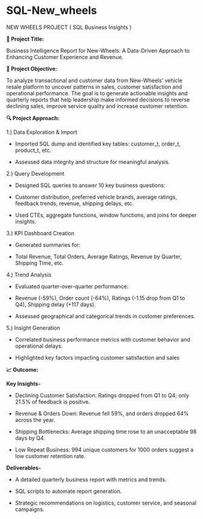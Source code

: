 # SQL-New_wheels
NEW WHEELS PROJECT ( SQL Business Insights )

**📌 Project Title:**

Business Intelligence Report for New-Wheels: A Data-Driven Approach to Enhancing Customer Experience and Revenue.

**🎯 Project Objective:**

To analyze transactional and customer data from New-Wheels’ vehicle resale platform to uncover patterns in sales, customer satisfaction and operational performance. The goal is to generate actionable insights and quarterly reports that help leadership make informed decisions to reverse declining sales, improve service quality and increase customer retention.

**🔍 Project Approach:**

1.) Data Exploration & Import

 - Imported SQL dump and identified key tables: customer_t, order_t, product_t, etc.

 - Assessed data integrity and structure for meaningful analysis.

2.) Query Development

 - Designed SQL queries to answer 10 key business questions:

 - Customer distribution, preferred vehicle brands, average ratings, feedback trends, revenue, shipping delays, etc.

 - Used CTEs, aggregate functions, window functions, and joins for deeper insights.

3.) KPI Dashboard Creation

 - Generated summaries for:

 - Total Revenue, Total Orders, Average Ratings, Revenue by Quarter, Shipping Time, etc.

4.) Trend Analysis

 - Evaluated quarter-over-quarter performance:

 - Revenue (-59%), Order count (-64%), Ratings (-1.15 drop from Q1 to Q4), Shipping delay (+117 days).

 - Assessed geographical and categorical trends in customer preferences.

5.) Insight Generation

 - Correlated business performance metrics with customer behavior and operational delays.

 - Highlighted key factors impacting customer satisfaction and sales

**📈 Outcome:**

**Key Insights-**

 - Declining Customer Satisfaction: Ratings dropped from Q1 to Q4; only 21.5% of feedback is positive.

 - Revenue & Orders Down: Revenue fell 59%, and orders dropped 64% across the year.

 - Shipping Bottlenecks: Average shipping time rose to an unacceptable 98 days by Q4.

 - Low Repeat Business: 994 unique customers for 1000 orders suggest a low customer retention rate.

**Deliverables-**

 - A detailed quarterly business report with metrics and trends.

 - SQL scripts to automate report generation.

 - Strategic recommendations on logistics, customer service, and seasonal campaigns.
